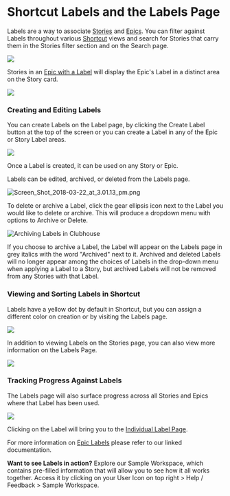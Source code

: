 # Shortcut Labels and the Labels Page

Labels are a way to associate [Stories](https://help.clubhouse.io/hc/en-us/articles/205587589-What-is-the-Clubhouse-Stories-Page) and [Epics](https://help.clubhouse.io/hc/en-us/articles/115002692523). You can filter against Labels throughout various [Shortcut](https://www.shortcut.com/) views and search for Stories that carry them in the Stories filter section and on the Search page.

![](https://help.shortcut.com/hc/article_attachments/23504675455764)

Stories in an [Epic with a Label](https://help.clubhouse.io/hc/en-us/articles/115002692523) will display the Epic's Label in a distinct area on the Story card.&#x20;

![](https://help.shortcut.com/hc/article_attachments/23504675475476)

### Creating and Editing Labels <a href="#h_01hnzys9ejac0e0byseswh6j48" id="h_01hnzys9ejac0e0byseswh6j48"></a>

You can create Labels on the Label page, by clicking the Create Label button at the top of the screen or you can create a Label in any of the Epic or Story Label areas.&#x20;

![](https://help.shortcut.com/hc/article_attachments/23504636079636)

Once a Label is created, it can be used on any Story or Epic.&#x20;

Labels can be edited, archived, or deleted from the Labels page.

![Screen\_Shot\_2018-03-22\_at\_3.01.13\_pm.png](https://help.shortcut.com/hc/article_attachments/360000969086)

To delete or archive a Label, click the gear ellipsis icon next to the Label you would like to delete or archive. This will produce a dropdown menu with options to Archive or Delete.

![Archiving Labels in Clubhouse](https://help.shortcut.com/hc/article_attachments/115012576386)

If you choose to archive a Label, the Label will appear on the Labels page in grey italics with the word "Archived" next to it. Archived and deleted Labels will no longer appear among the choices of Labels in the drop-down menu when applying a Label to a Story, but archived Labels will not be removed from any Stories with that Label.&#x20;

### Viewing and Sorting Labels in Shortcut <a href="#h_01hnzys9ejc4kbw2e2ys0prg27" id="h_01hnzys9ejc4kbw2e2ys0prg27"></a>

Labels have a yellow dot by default in Shortcut, but you can assign a different color on creation or by visiting the Labels page.&#x20;

![](https://help.shortcut.com/hc/article_attachments/23504636091540)

In addition to viewing Labels on the Stories page, you can also view more information on the Labels Page.&#x20;

![](https://help.shortcut.com/hc/article_attachments/23504675517204)

### Tracking Progress Against Labels <a href="#h_01hnzys9ejg9dytnc31s4r5w99" id="h_01hnzys9ejg9dytnc31s4r5w99"></a>

The Labels page will also surface progress across all Stories and Epics where that Label has been used.

![](https://help.shortcut.com/hc/article_attachments/23504675522836)

Clicking on the Label will bring you to the [Individual Label Page](https://help.clubhouse.io/hc/en-us/articles/115003637163-The-Individual-Label-Page).&#x20;

For more information on [Epic Labels](https://help.clubhouse.io/hc/en-us/articles/115002692523) please refer to our linked documentation.&#x20;

**Want to see Labels in action?** Explore our Sample Workspace, which contains pre-filled information that will allow you to see how it all works together. Access it by clicking on your User Icon on top right > Help / Feedback > Sample Workspace.
